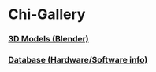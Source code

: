 # Chi-Gallery

### [3D Models (Blender)](https://github.com/Shedou/Chi-Gallery/tree/main/3D%20Models)

### [Database (Hardware/Software info)](https://github.com/Shedou/Chi-Gallery/tree/main/Database)

